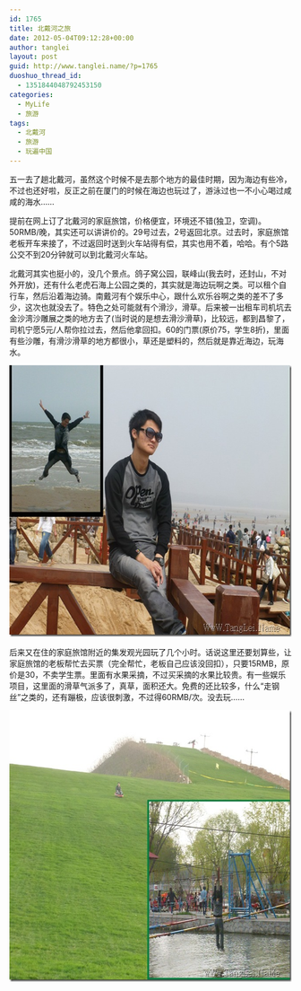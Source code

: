 ```yaml
---
id: 1765
title: 北戴河之旅
date: 2012-05-04T09:12:28+00:00
author: tanglei
layout: post
guid: http://www.tanglei.name/?p=1765
duoshuo_thread_id:
  - 1351844048792453150
categories:
  - MyLife
  - 旅游
tags:
  - 北戴河
  - 旅游
  - 玩遍中国
---
```

五一去了趟北戴河，虽然这个时候不是去那个地方的最佳时期，因为海边有些冷，不过也还好啦，反正之前在厦门的时候在海边也玩过了，游泳过也一不小心喝过咸咸的海水……

提前在网上订了北戴河的家庭旅馆，价格便宜，环境还不错(独卫，空调)。50RMB/晚，其实还可以讲讲价的。29号过去，2号返回北京。过去时，家庭旅馆老板开车来接了，不过返回时送到火车站得有偿，其实也用不着，哈哈。有个5路公交不到20分钟就可以到北戴河火车站。

北戴河其实也挺小的，没几个景点。鸽子窝公园，联峰山(我去时，还封山，不对外开放)，还有什么老虎石海上公园之类的，其实就是海边玩啊之类。可以租个自行车，然后沿着海边骑。南戴河有个娱乐中心，跟什么欢乐谷啊之类的差不了多少，这次也就没去了。特色之处可能就有个滑沙，滑草。后来被一出租车司机坑去金沙湾沙雕展之类的地方去了(当时说的是想去滑沙滑草)，比较远，都到昌黎了，司机宁愿5元/人帮你拉过去，然后他拿回扣。60的门票(原价75，学生8折)，里面有些沙雕，有滑沙滑草的地方都很小，草还是塑料的，然后就是靠近海边，玩海水。

[<img style="display: inline; border: 0px;" title="鸽子窝公园+金沙湾海滩" src="/wp-content/uploads/2012/05/thumb.jpg" alt="鸽子窝公园+金沙湾海滩" width="644" height="484" border="0" data-pinit="registered" />](/wp-content/uploads/2012/05/53ded0e01d21.jpg)

后来又在住的家庭旅馆附近的集发观光园玩了几个小时。话说这里还要划算些，让家庭旅馆的老板帮忙去买票（完全帮忙，老板自己应该没回扣），只要15RMB，原价是30，不卖学生票。里面有水果采摘，不过买采摘的水果比较贵。有一些娱乐项目，这里面的滑草气派多了，真草，面积还大。免费的还比较多，什么“走钢丝”之类的，还有蹦极，应该很刺激，不过得60RMB/次。没去玩……

[<img style="display: inline; border: 0px;" title="集发观光园" src="/wp-content/uploads/2012/05/thumb1.jpg" alt="集发观光园" width="644" height="484" border="0" data-pinit="registered" />](/wp-content/uploads/2012/05/59d48c4fa81c.jpg)
